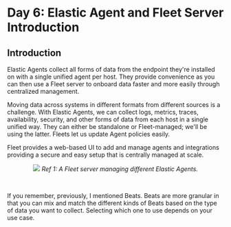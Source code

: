 # Day 6: Elastic Agent and Fleet Server Introduction
## Introduction
Elastic Agents collect all forms of data from the endpoint they're installed on with a single unified agent per host. They provide convenience as you can then use a Fleet server to onboard data faster and more easily through centralized management.

Moving data across systems in different formats from different sources is a challenge. With Elastic Agents, we can collect logs, metrics, traces, availability, security, and other forms of data from each host in a single unified way. They can either be standalone or Fleet-managed; we'll be using the latter. Fleets let us update Agent policies easily.

Fleet provides a web-based UI to add and manage agents and integrations providing a secure and easy setup that is centrally managed at scale. 

<p align="center"><img src="https://static-www.elastic.co/v3/assets/bltefdd0b53724fa2ce/bltc4aaa61a860fae21/60fee7d0429fb95880e59fd4/screenshot-central-management-with-fleet.png">
<i>Ref 1: A Fleet server managing different Elastic Agents.</i></p>
<br>

If you remember, previously, I mentioned Beats. Beats are more granular in that you can mix and match the different kinds of Beats based on the type of data you want to collect. Selecting which one to use depends on your use case. 
